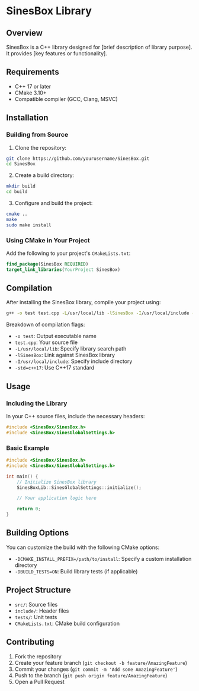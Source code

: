 # SinesBox Library

## Overview

SinesBox is a C++ library designed for [brief description of library purpose]. It provides [key features or functionality].

## Requirements

- C++ 17 or later
- CMake 3.10+
- Compatible compiler (GCC, Clang, MSVC)

## Installation

### Building from Source

1. Clone the repository:
```bash
git clone https://github.com/yourusername/SinesBox.git
cd SinesBox
```

2. Create a build directory:
```bash
mkdir build
cd build
```

3. Configure and build the project:
```bash
cmake ..
make
sudo make install
```

### Using CMake in Your Project

Add the following to your project's `CMakeLists.txt`:

```cmake
find_package(SinesBox REQUIRED)
target_link_libraries(YourProject SinesBox)
```

## Compilation

After installing the SinesBox library, compile your project using:

```bash
g++ -o test test.cpp -L/usr/local/lib -lSinesBox -I/usr/local/include -std=c++17
```

Breakdown of compilation flags:
- `-o test`: Output executable name
- `test.cpp`: Your source file
- `-L/usr/local/lib`: Specify library search path
- `-lSinesBox`: Link against SinesBox library
- `-I/usr/local/include`: Specify include directory
- `-std=c++17`: Use C++17 standard

## Usage

### Including the Library

In your C++ source files, include the necessary headers:

```cpp
#include <SinesBox/SinesBox.h>
#include <SinesBox/SinesGlobalSettings.h>
```

### Basic Example

```cpp
#include <SinesBox/SinesBox.h>
#include <SinesBox/SinesGlobalSettings.h>

int main() {
    // Initialize SinesBox library
    SinesBoxLib::SinesGlobalSettings::initialize();

    // Your application logic here

    return 0;
}
```

## Building Options

You can customize the build with the following CMake options:

- `-DCMAKE_INSTALL_PREFIX=/path/to/install`: Specify a custom installation directory
- `-DBUILD_TESTS=ON`: Build library tests (if applicable)

## Project Structure

- `src/`: Source files
- `include/`: Header files
- `tests/`: Unit tests
- `CMakeLists.txt`: CMake build configuration

## Contributing

1. Fork the repository
2. Create your feature branch (`git checkout -b feature/AmazingFeature`)
3. Commit your changes (`git commit -m 'Add some AmazingFeature'`)
4. Push to the branch (`git push origin feature/AmazingFeature`)
5. Open a Pull Request

